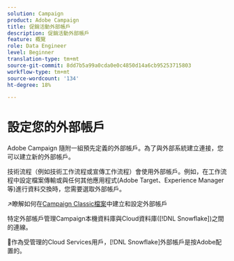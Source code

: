 ```yaml
---
solution: Campaign
product: Adobe Campaign
title: 促銷活動外部帳戶
description: 促銷活動外部帳戶
feature: 概覽
role: Data Engineer
level: Beginner
translation-type: tm+mt
source-git-commit: 8dd7b5a99a0cda0e0c4850d14a6cb95253715803
workflow-type: tm+mt
source-wordcount: '134'
ht-degree: 18%

---
```


# 設定您的外部帳戶

Adobe Campaign 隨附一組預先定義的外部帳戶。為了與外部系統建立連接，您可以建立新的外部帳戶。

技術流程（例如技術工作流程或宣傳工作流程）會使用外部帳戶。例如，在工作流程中設定檔案傳輸或與任何其他應用程式(Adobe Target、Experience Manager等)進行資料交換時，您需要選取外部帳戶。

:arrow_upper_right:瞭解如何在[Campaign Classic檔案](https://experienceleague.adobe.com/docs/campaign-classic/using/installing-campaign-classic/accessing-external-database/external-accounts.html)中建立和設定外部帳戶

特定外部帳戶管理Campaign本機資料庫與Cloud資料庫([!DNL Snowflake])之間的連線。

:speech_balloon:作為受管理的Cloud Services用戶，[!DNL Snowflake]外部帳戶是按Adobe配置的。
